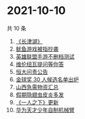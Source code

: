 # 2021-10-10

共 10 条

<!-- BEGIN ZHIHUSEARCH -->
<!-- 最后更新时间 Sun Oct 10 2021 00:15:40 GMT+0800 (China Standard Time) -->
1. [《长津湖》](https://www.zhihu.com/search?q=长津湖)
1. [鱿鱼游戏被指抄袭](https://www.zhihu.com/search?q=鱿鱼游戏)
1. [英雄联盟手游不删档测试](https://www.zhihu.com/search?q=英雄联盟手游)
1. [维伦纽瓦提问等你答](https://www.zhihu.com/search?q=维伦纽瓦)
1. [恒大问责公告](https://www.zhihu.com/search?q=恒大)
1. [金球奖 30 人候选名单出炉](https://www.zhihu.com/search?q=金球奖)
1. [ 山西急需物资汇总](https://www.zhihu.com/search?q=山西)
1. [假期隐翅虫皮炎多发](https://www.zhihu.com/search?q=隐翅虫)
1. [《一人之下》更新](https://www.zhihu.com/search?q=一人之下)
1. [华为天才少年自制机械臂](https://www.zhihu.com/search?q=稚晖)
<!-- END ZHIHUSEARCH -->
